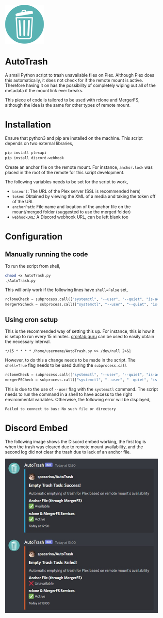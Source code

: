 ![AutoTrash](https://github.com/specarino/AutoTrash/blob/main/assets/AutoTrash-128px.png?raw=True)

# AutoTrash
A small Python script to trash unavailable files on Plex. Although Plex does this automatically, it does not check for if the remote mount is active. Therefore having it on has the possibility of completely wiping out all of the metadata if the mount link ever breaks.

This piece of code is tailored to be used with rclone and MergerFS, although the idea is the same for other types of remote mount.

# Installation
Ensure that python3 and pip are installed on the machine. This script depends on two external libraries,

```bash
pip install plexapi
pip install discord-webhook
```

Create an anchor file on the remote mount. For instance, `anchor.lock` was placed in the root of the remote for this script development.

The following variables needs to be set for the script to work,
- `baseurl`: The URL of the Plex server (SSL is recommended here)
- `token`: Obtained by viewing the XML of a media and taking the token off of the URL
- `anchorPath`: File name and location of the anchor file on the mount/merged folder (suggested to use the merged folder)
- `webhookURL`: A Discord webhook URL, can be left blank too

# Configuration

## Manually running the code
To run the script from shell,

```bash
chmod +x AutoTrash.py
./AutoTrash.py
```

This will only work if the following lines have `shell=False` set,

```python
rcloneCheck = subprocess.call(["systemctl", "--user", "--quiet", "is-active", "rclone-vfs.service"], shell=False)
mergerFSCheck = subprocess.call(["systemctl", "--user", "--quiet", "is-active", "mergerfs.service"], shell=False)
```

## Using cron setup
This is the recommended way of setting this up. For instance, this is how it is setup to run every 15 minutes. [crontab.guru](https://crontab.guru/) can be used to easily obtain the necessary interval.
```
*/15 * * * * /home/username/AutoTrash.py >> /dev/null 2>&1
```
However, to do this a change needs to be made in the script. The `shell=True` flag needs to be used during the `subprocess.call`

```python
rcloneCheck = subprocess.call(["systemctl", "--user", "--quiet", "is-active", "rclone-vfs.service"], shell=True)
mergerFSCheck = subprocess.call(["systemctl", "--user", "--quiet", "is-active", "mergerfs.service"], shell=True)
```
This is due to the use of `--user` flag with the `systemctl` command. The script needs to run the command in a shell to have access to the right environmental variables. Otherwise, the following error will be displayed,
```
Failed to connect to bus: No such file or directory
```

# Discord Embed

The following image shows the Discord embed working, the first log is when the trash was cleared due to remote mount availability, and the second log did not clear the trash due to lack of an anchor file.

![AutoTrash Discord Embed Logs](https://github.com/specarino/AutoTrash/blob/main/assets/AutoTrash_Example.jpg?raw=True)
